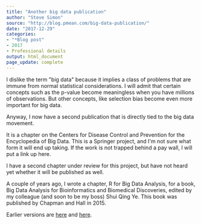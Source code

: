 ```yaml
---
title: "Another big data publication"
author: "Steve Simon"
source: "http://blog.pmean.com/big-data-publication/"
date: "2017-12-29"
categories:
- "*Blog post"
- 2017
- Professional details
output: html_document
page_update: complete
---
```


I dislike the term "big data" because it implies a class of problems that are immune from normal statistical considerations. I will admit that certain concepts such as the p-value become meaningless when you have millions of observations. But other concepts, like selection bias become even more important for big data.

Anyway, I now have a second publication that is directly tied to the big data movement. 

<!---More--->

It is a chapter on the Centers for Disease Control and Prevention for the Encyclopedia of Big Data. This is a Springer project, and I'm not sure what form it will end up taking. If the work is not trapped behind a pay wall, I will put a link up here.

I have a second chapter under review for this project, but have not heard yet whether it will be published as well.

A couple of years ago, I wrote a chapter, R for Big Data Analysis, for a book, Big Data Analysis for Bioinformatics and Biomedical Discoveries, edited by my colleague (and soon to be my boss) Shui Qing Ye. This book was published by Chapman and Hall in 2015.

 
Earlier versions are [here][sim1] and [here][sim2].
 
[sim1]: http://blog.pmean.com/big-data-publication/
[sim2]: http://new.pmean.com/big-data-publication/
 
